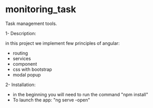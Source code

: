 # monitoring_task
 Task management tools.

1- Description:

 in this project we implement few principles of angular:

- routing
- services
- component
- css with bootstrap
- modal popup

2- Installation:

- in the beginning you will need to run the command "npm install"
- To launch the app: "ng serve -open"

